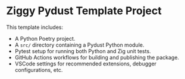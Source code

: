 # Ziggy Pydust Template Project

This template includes:

- A Python Poetry project.
- A `src/` directory containing a Pydust Python module.
- Pytest setup for running both Python and Zig unit tests.
- GitHub Actions workflows for building and publishing the package.
- VSCode settings for recommended extensions, debugger configurations, etc.
